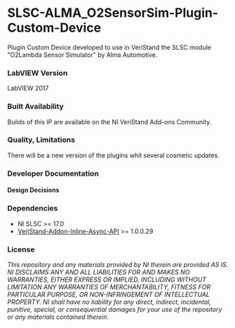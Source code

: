 # SLSC-ALMA_O2SensorSim-Plugin-Custom-Device
Plugin Custom Device developed to use in VeriStand the SLSC module "O2Lambda Sensor Simulator" by Alma Automotive.

### LabVIEW Version ###

LabVIEW 2017

### Built Availability ###

Builds of this IP are available on the NI VeriStand Add-ons Community.

### Quality, Limitations ###

There will be a new version of the plugins whit several cosmetic updates.

### Developer Documentation ###

#### Design Decisions ####


### Dependencies ###
- NI SLSC >= 17.0
- [VeriStand-Addon-Inline-Async-API](https://github.com/NIVeriStandAdd-Ons/VeriStand-Addon-Inline-Async-API/tree/master/Built) >= 1.0.0.29

### License ###

*This repository and any materials provided by NI therein are provided AS IS. NI DISCLAIMS ANY AND ALL LIABILITIES FOR AND MAKES NO WARRANTIES, EITHER EXPRESS OR IMPLIED, INCLUDING WITHOUT LIMITATION ANY WARRANTIES OF MERCHANTABILITY, FITNESS FOR  PARTICULAR PURPOSE, OR NON-INFRINGEMENT OF INTELLECTUAL PROPERTY. NI shall have no liability for any direct, indirect, incidental, punitive, special, or consequential damages for your use of the repository or any materials contained therein.*



